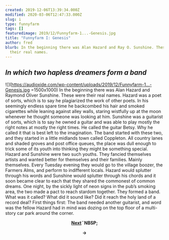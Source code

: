 ```yaml
---
created: 2019-12-06T13:39:34.000Z
modified: 2020-03-06T12:47:33.000Z
slug: i
type: funnyfarm
tags: []
featuredimage: 2019/12/Funnyfarm-1...-Genesis.jpg
title: "Funnyfarm I: Genesis"
author: fred
blurb: In the beginning there was Alan Hazard and Ray O. Sunshine. These were
  their real names.
---
```

## *In which two hapless dreamers form a band*

![](<https://audioxide.com/wp-content/uploads/2019/12/Funnyfarm-1...-Genesis.jpg> =1500x1000)
In the beginning there was Alan Hazard and Raymond Oliver Sunshine. These were their real names.
Hazard was a poet of sorts, which is to say he plagiarized the work of other poets. In his seemingly endless spare time he backcombed his hair and smoked cigarettes while leaning against alley walls, staring wistfully up at the moon whenever he thought someone was looking at him.
Sunshine was a guitarist of sorts, which is to say he owned a guitar and was able to play mostly the right notes at mostly the right times. He called the guitar Betsy. Why he called it that is best left to the imagination.
The band started with these two, and they started in a little midlands town called Coppleton. All country lanes and shaded groves and post office queues, the place was dull enough to trick some of its youth into thinking they might be something special. Hazard and Sunshine were two such youths. They fancied themselves artists and wanted better for themselves and their families. Mainly themselves.
Every Tuesday evening they would go to the village boozer, the Farmers Alms, and perform to indifferent locals. Hazard would splutter through his words and Sunshine would splutter through his chords and it soon became clear to each that they shared the commonest of common dreams.
One night, by the sickly light of neon signs in the pub’s smoking area, the two made a pact to reach stardom together. They formed a band.
What was it called? What did it sound like? Did it reach the holy land of a record deal?
First things first: The band needed another guitarist, and word was the fellow Hazard had in mind was dozing on the top floor of a multi-story car park around the corner.

<center><strong><a href="https://audioxide.com/funnyfarm/ii/">Next</a>¨NBSP;</strong><p><strong>→</strong></p></center>